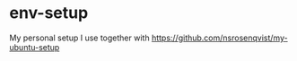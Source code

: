 env-setup
=========

My personal setup I use together with https://github.com/nsrosenqvist/my-ubuntu-setup
